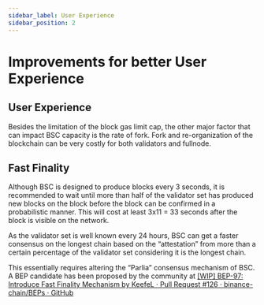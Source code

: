 ```yaml
---
sidebar_label: User Experience
sidebar_position: 2
---
```

# Improvements for better User Experience

## User Experience
Besides the limitation of the block gas limit cap, the other major factor that can impact BSC capacity is the rate of fork. Fork and re-organization of the blockchain can be very costly for both validators and fullnode.

## Fast Finality
Although BSC is designed to produce blocks every 3 seconds, it is recommended to wait until more than half of the validator set has produced new blocks on the block before the block can be confirmed in a probabilistic manner. This will cost at least 3x11 = 33 seconds after the block is visible on the network.

As the validator set is well known every 24 hours, BSC can get a faster consensus on the longest chain based on the “attestation” from more than a certain percentage of the validator set considering it is the longest chain.

This essentially requires altering the “Parlia” consensus mechanism of BSC. A BEP candidate has been proposed by the community at [[WIP] BEP-97: Introduce Fast Finality Mechanism by KeefeL · Pull Request #126 · binance-chain/BEPs · GitHub](https://github.com/binance-chain/BEPs/pull/126) 
